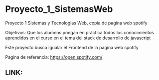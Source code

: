 # Proyecto_1_SistemasWeb
Proyecto 1 Sistemas y Tecnologias Web, copia de pagina web spotify 


Objetivos:
Que los alumnos pongan en práctica todos los conocimientos aprendidos en el curso en el tema del stack de desarrollo de javascript

Este proyecto busca igualar el Frontend de la pagina web spotify

Pagina de referencia: https://open.spotify.com/

## LINK:

